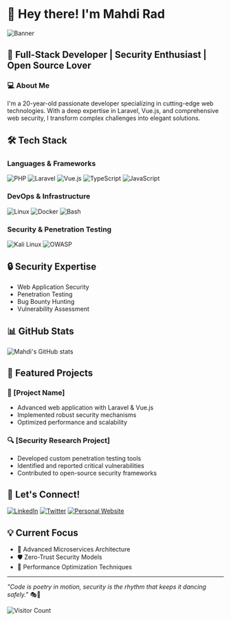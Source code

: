 # 👋 Hey there! I'm Mahdi Rad

![Banner](https://github-readme-stats.vercel.app/api/top-langs/?username=mahdi-rad&theme=dark&layout=compact)

## 🚀 Full-Stack Developer | Security Enthusiast | Open Source Lover

### 💻 About Me
I'm a 20-year-old passionate developer specializing in cutting-edge web technologies. With a deep expertise in Laravel, Vue.js, and comprehensive web security, I transform complex challenges into elegant solutions.

## 🛠 Tech Stack

### Languages & Frameworks
![PHP](https://img.shields.io/badge/PHP-777BB4?style=for-the-badge&logo=php&logoColor=white)
![Laravel](https://img.shields.io/badge/Laravel-FF2D20?style=for-the-badge&logo=laravel&logoColor=white)
![Vue.js](https://img.shields.io/badge/Vue.js-35495E?style=for-the-badge&logo=vue.js&logoColor=4FC08D)
![TypeScript](https://img.shields.io/badge/TypeScript-007ACC?style=for-the-badge&logo=typescript&logoColor=white)
![JavaScript](https://img.shields.io/badge/JavaScript-F7DF1E?style=for-the-badge&logo=javascript&logoColor=black)

### DevOps & Infrastructure
![Linux](https://img.shields.io/badge/Linux-FCC624?style=for-the-badge&logo=linux&logoColor=black)
![Docker](https://img.shields.io/badge/Docker-2496ED?style=for-the-badge&logo=docker&logoColor=white)
![Bash](https://img.shields.io/badge/Bash-4EAA25?style=for-the-badge&logo=gnu-bash&logoColor=white)

### Security & Penetration Testing
![Kali Linux](https://img.shields.io/badge/Kali_Linux-557C94?style=for-the-badge&logo=kali-linux&logoColor=white)
![OWASP](https://img.shields.io/badge/OWASP-000000?style=for-the-badge&logo=owasp&logoColor=white)

## 🔒 Security Expertise
- Web Application Security
- Penetration Testing
- Bug Bounty Hunting
- Vulnerability Assessment

## 📊 GitHub Stats
![Mahdi's GitHub stats](https://github-readme-stats.vercel.app/api?username=mahdi-rad&show_icons=true&theme=radical&hide_border=true)

## 🌟 Featured Projects

### 🚦 [Project Name]
- Advanced web application with Laravel & Vue.js
- Implemented robust security mechanisms
- Optimized performance and scalability

### 🔍 [Security Research Project]
- Developed custom penetration testing tools
- Identified and reported critical vulnerabilities
- Contributed to open-source security frameworks

## 🤝 Let's Connect!

[![LinkedIn](https://img.shields.io/badge/LinkedIn-0077B5?style=for-the-badge&logo=linkedin&logoColor=white)](https://linkedin.com/in/mahdi-rad)
[![Twitter](https://img.shields.io/badge/Twitter-1DA1F2?style=for-the-badge&logo=twitter&logoColor=white)](https://twitter.com/mahdi_rad)
[![Personal Website](https://img.shields.io/badge/Website-3693F3?style=for-the-badge&logo=safari&logoColor=white)](https://mahdirad.com)

## 💡 Current Focus
- 🔬 Advanced Microservices Architecture
- 🛡️ Zero-Trust Security Models
- 🚀 Performance Optimization Techniques

---

*"Code is poetry in motion, security is the rhythm that keeps it dancing safely."* 🎭🔐

![Visitor Count](https://visitor-badge.laobi.icu/badge?page_id=mahdi-rad.mahdi-rad)
